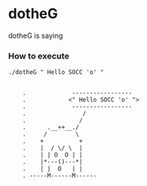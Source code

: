 # dotheG
dotheG is saying

### How to execute
    ./dotheG " Hello SOCC 'o' "


        .             -----------------
        .            <" Hello SOCC 'o' ">
        .             ----------------- 
        .                /
        .               /
        .      .__++__./
        .     /        \
        .    +          +
        .    |  / \/ \  |
        .    | | O  O | |
        .    |*---()---*|
        .    | |  O   | |
        . -----M------M------


